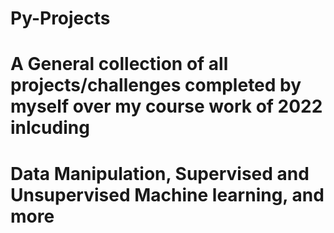 # Py-Projects

# A General collection of all projects/challenges completed by myself over my course work of 2022 inlcuding
# Data Manipulation, Supervised and Unsupervised Machine learning, and more
